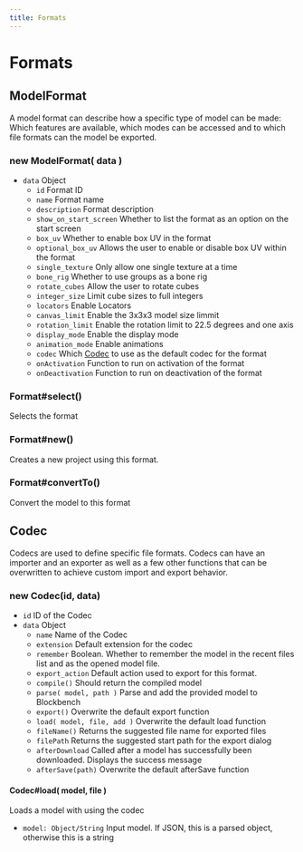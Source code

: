 ```yaml
---
title: Formats
---
```


# Formats

## ModelFormat

A model format can describe how a specific type of model can be made: Which features are available, which modes can be accessed and to which file formats can the model be exported.

### new ModelFormat( data )

* `data` Object
	* `id` Format ID
	* `name` Format name
	* `description` Format description
	* `show_on_start_screen` Whether to list the format as an option on the start screen
	* `box_uv` Whether to enable box UV in the format
	* `optional_box_uv` Allows the user to enable or disable box UV within the format
	* `single_texture` Only allow one single texture at a time
	* `bone_rig` Whether to use groups as a bone rig
	* `rotate_cubes` Allow the user to rotate cubes
	* `integer_size` Limit cube sizes to full integers
	* `locators` Enable Locators
	* `canvas_limit` Enable the 3x3x3 model size limmit
	* `rotation_limit` Enable the rotation limit to 22.5 degrees and one axis
	* `display_mode` Enable the display mode
	* `animation_mode` Enable animations
	* `codec` Which [Codec](#codec) to use as the default codec for the format
	* `onActivation` Function to run on activation of the format
	* `onDeactivation` Function to run on deactivation of the format

### Format#select()

Selects the format

### Format#new()

Creates a new project using this format.

### Format#convertTo()

Convert the model to this format

## Codec

Codecs are used to define specific file formats. Codecs can have an importer and an exporter as well as a few other functions that can be overwritten to achieve custom import and export behavior.

### new Codec(id, data)

* `id` ID of the Codec
* `data` Object
	* `name` Name of the Codec
	* `extension` Default extension for the codec
	* `remember` Boolean. Whether to remember the model in the recent files list and as the opened model file.
	* `export_action` Default action used to export for this format.
	* `compile()` Should return the compiled model
	* `parse( model, path )` Parse and add the provided model to Blockbench
	* `export()` Overwrite the default export function
	* `load( model, file, add )` Overwrite the default load function
	* `fileName()` Returns the suggested file name for exported files
	* `filePath` Returns the suggested start path for the export dialog
	* `afterDownload` Called after a model has successfully been downloaded. Displays the success message
	* `afterSave(path)` Overwrite the default afterSave function

#### Codec#load( model, file )

Loads a model with using the codec

* `model: Object/String` Input model. If JSON, this is a parsed object, otherwise this is a string
